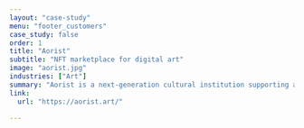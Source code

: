 ```yaml
---
layout: "case-study"
menu: "footer_customers"
case_study: false
order: 1
title: "Aorist"
subtitle: "NFT marketplace for digital art"
image: "aorist.jpg"
industries: ["Art"]
summary: "Aorist is a next-generation cultural institution supporting an NFT marketplace for artists creating digital art."
link:
  url: "https://aorist.art/"

---
```

